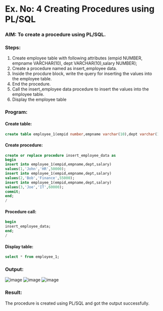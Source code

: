 # Ex. No: 4 Creating Procedures using PL/SQL

### AIM: To create a procedure using PL/SQL.

### Steps:
1. Create employee table with following attributes (empid NUMBER, empname VARCHAR(10), dept VARCHAR(10),salary NUMBER);
2. Create a procedure named as insert_employee data.
3. Inside the procdure block, write the query for inserting the values into the employee table.
4. End the procedure.
5. Call the insert_employee data procedure to insert the values into the employee table.
6. Display the employee table

### Program:
#### Create table:
```sql
create table employee_1(empid number,empname varchar(10),dept varchar(10),salary number);
```
#### Create procedure:
```sql
create or replace procedure insert_employee_data as
begin
insert into employee_1(empid,empname,dept,salary)
values(1,'John','HR',50000);
insert into employee_1(empid,empname,dept,salary)
values(2,'Bob','Finance',55000);
insert into employee_1(empid,empname,dept,salary)
values(3,'Joe','IT',60000);
commit;
end;
/
```
#### Procedure call:
```sql
begin
insert_employee_data;
end;
/
```
#### Display table:
```sql
select * from employee_1;
```

### Output:
![image](https://github.com/dineshgl/Ex-No-4-Creating-Procedures-using-PL-SQL/assets/121243595/1835b096-6049-4c21-8696-b7fc933d9dde)
![image](https://github.com/dineshgl/Ex-No-4-Creating-Procedures-using-PL-SQL/assets/121243595/f19bb7c1-bbd3-4ca7-95e1-b797a45eccae)
![image](https://github.com/dineshgl/Ex-No-4-Creating-Procedures-using-PL-SQL/assets/121243595/11f30d7e-d002-4663-9c8f-f520eeb199a9)

### Result:
The procedure is created using PL/SQL and got the output successfully.
